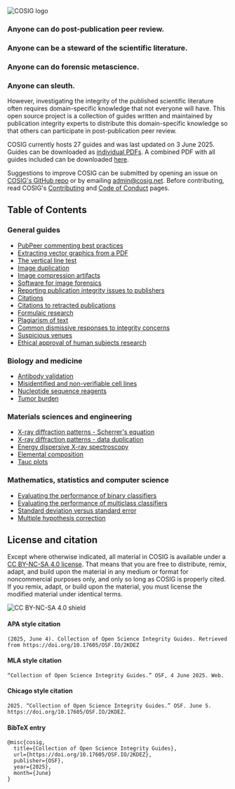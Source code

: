 ![COSIG logo](https://github.com/reeserich/cosig/blob/main/img/home/241017_final_logo_mockup.png)

### **Anyone can do post-publication peer review.**
### **Anyone can be a steward of the scientific literature.**
### **Anyone can do forensic metascience.**
### **Anyone can sleuth.**

However, investigating the integrity of the published scientific literature often requires domain-specific knowledge that not everyone will have. This open source project is a collection of guides written and maintained by publication integrity experts to distribute this domain-specific knowledge so that others can participate in post-publication peer review.

COSIG currently hosts 27 guides and was last updated on 3 June 2025. Guides can be downloaded as [individual PDFs](https://osf.io/2kdez/files/osfstorage). A combined PDF with all guides included can be downloaded [here](https://osf.io/ynb8j).

Suggestions to improve COSIG can be submitted by opening an issue on [COSIG's GitHub repo](https://github.com/cosig-pppr/cosig/issues) or by emailing [admin@cosig.net](mailto:admin@cosig.net). Before contributing, read COSIG's [Contributing](https://github.com/cosig-pppr/cosig/blob/main/CONTRIBUTING.md) and [Code of Conduct](https://github.com/cosig-pppr/cosig/blob/main/CODE_OF_CONDUCT.md) pages.

## **Table of Contents**

### General guides

* [PubPeer commenting best practices](https://osf.io/sghaq)
* [Extracting vector graphics from a PDF](https://osf.io/n8fvw)
* [The vertical line test](https://osf.io/e3nfr)
* [Image duplication](https://osf.io/547re)
* [Image compression artifacts](https://osf.io/e5vzr)
* [Software for image forensics](https://osf.io/g23pf)
* [Reporting publication integrity issues to publishers](https://osf.io/4edk2)
* [Citations](https://osf.io/5vknq)
* [Citations to retracted publications](https://osf.io/9q3as)
* [Formulaic research](https://osf.io/24dhu)
* [Plagiarism of text](https://osf.io/ntcb4)
* [Common dismissive responses to integrity concerns](https://osf.io/7w5ys)
* [Suspicious venues](https://osf.io/vrk7e)
* [Ethical approval of human subjects research](https://osf.io/6mwhe)

### Biology and medicine

* [Antibody validation](https://osf.io/c6qmj)
* [Misidentified and non-verifiable cell lines](https://osf.io/d7we5)
* [Nucleotide sequence reagents](https://osf.io/2egvz)
* [Tumor burden](https://osf.io/gzk8v)

### Materials sciences and engineering

* [X-ray diffraction patterns - Scherrer's equation](https://osf.io/hf7qy)
* [X-ray diffraction patterns - data duplication](https://osf.io/685xa)
* [Energy dispersive X-ray spectroscopy](https://osf.io/shfjy)
* [Elemental composition](https://osf.io/st8up)
* [Tauc plots](https://osf.io/gpxvf)

### Mathematics, statistics and computer science

* [Evaluating the performance of binary classifiers](https://osf.io/pvr4a)
* [Evaluating the performance of multiclass classifiers](https://osf.io/5x2rp)
* [Standard deviation versus standard error](https://osf.io/hp4yd)
* [Multiple hypothesis correction](https://osf.io/csxd5)

## **License and citation**

Except where otherwise indicated, all material in COSIG is available under a [CC BY-NC-SA 4.0 license](https://creativecommons.org/licenses/by-nc-sa/4.0/). That means that you are free to distribute, remix, adapt, and build upon the material in any medium or format for noncommercial purposes only, and only so long as COSIG is properly cited. If you remix, adapt, or build upon the material, you must license the modified material under identical terms.

![CC BY-NC-SA 4.0 shield](https://licensebuttons.net/l/by-nc-sa/4.0/88x31.png)

#### APA style citation

```  
(2025, June 4). Collection of Open Science Integrity Guides. Retrieved from https://doi.org/10.17605/OSF.IO/2KDEZ
```

#### MLA style citation

```  
“Collection of Open Science Integrity Guides.” OSF, 4 June 2025. Web. 
```

#### Chicago style citation

```
2025. “Collection of Open Science Integrity Guides.” OSF. June 5. https://doi.org/10.17605/OSF.IO/2KDEZ. 
```
#### BibTeX entry
```
@misc{cosig,
  title={Collection of Open Science Integrity Guides},
  url={https://doi.org/10.17605/OSF.IO/2KDEZ},
  publisher={OSF},
  year={2025},
  month={June}
}
```
